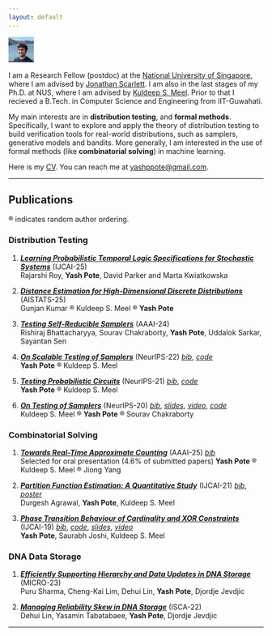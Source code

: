 ```yaml
---
layout: default
---
```



<img class="profile-picture" src="yash.jpg" height="50" width="50">

I am a Research Fellow (postdoc) at the [National University of Singapore](https://www.comp.nus.edu.sg), where I am advised by [Jonathan Scarlett](https://www.comp.nus.edu.sg/~scarlett/). I am also in the last stages of my Ph.D. at NUS, where I am advised by [Kuldeep S. Meel](https://www.cs.toronto.edu/~meel/). Prior to that I recieved a B.Tech. in Computer Science and Engineering from IIT-Guwahati.

My main interests are in **distribution testing**, and **formal methods**. Specifically, I want to explore and apply the theory of distribution testing to build verification tools for real-world distributions, such as samplers, generative models and bandits. More generally, I am interested in the use of formal methods (like **combinatorial solving**) in machine learning.


Here is my [CV](cv-yash.pdf). You can reach me at [yashppote@gmail.com](mailto:yashppote@gmail.com).


---
## Publications

&reg; indicates random author ordering.

### Distribution Testing
1. *[**Learning Probabilistic Temporal Logic Specifications for Stochastic Systems**](https://arxiv.org/abs/2505.12107)* (IJCAI-25)\
Rajarshi Roy, **Yash Pote**, David Parker and Marta Kwiatkowska

2.  *[**Distance Estimation for High-Dimensional Discrete Distributions**](https://arxiv.org/abs/2308.04264)* (AISTATS-25)\
Gunjan Kumar &reg; Kuldeep S. Meel &reg; **Yash Pote**

3. *[**Testing Self-Reducible Samplers**](https://arxiv.org/abs/2312.10999)* (AAAI-24) \
Rishiraj Bhattacharyya, Sourav Chakraborty, **Yash Pote**, Uddalok Sarkar, Sayantan Sen

4.  *[**On Scalable Testing of Samplers**](https://arxiv.org/abs/2306.13958)* (NeurIPS-22) *[bib](https://yashpote.github.io/files/bibs/PM22.bib)*, *[code](https://github.com/meelgroup/barbarik)*
\
**Yash Pote** &reg; Kuldeep S. Meel

5. *[**Testing Probabilistic Circuits**](https://arxiv.org/abs/2112.04941)* (NeurIPS-21) *[bib](https://meelgroup.github.io/publication/neurips21_teq/)*, *[code](https://github.com/meelgroup/teq)* \
**Yash Pote** &reg; Kuldeep S. Meel

6. *[**On Testing of Samplers**](https://arxiv.org/abs/2010.12918)* (NeurIPS-20) *[bib](https://meelgroup.github.io/publication/neurips20_testing/)*, *[slides](https://meelgroup.github.io/files/slides/Neurips20-MPC.pdf)*, *[video](https://slideslive.com/38936618/on-testing-of-samplers?ref=account-81660-history)*, *[code](https://github.com/meelgroup/barbarik)* \
Kuldeep S. Meel &reg; **Yash Pote** &reg; Sourav Chakraborty



### Combinatorial Solving
1. *[**Towards Real-Time Approximate Counting**](https://doi.org/10.1609/aaai.v39i11.33231)* (AAAI-25) *[bib](https://meelgroup.github.io/publication/aaai25/)* \
Selected for oral presentation (4.6% of submitted papers)
**Yash Pote** &reg; Kuldeep S. Meel &reg; Jiong Yang

3. *[**Partition Function Estimation: A Quantitative Study**](https://arxiv.org/abs/2105.11132)* (IJCAI-21) *[bib](https://meelgroup.github.io/publication/ijcai21_partition/)*, *[poster](https://yashpote.github.io/files/posters/ijcai21.pdf)* \
Durgesh Agrawal, **Yash Pote**, Kuldeep S. Meel

4. *[**Phase Transition Behaviour of Cardinality and XOR Constraints**](https://arxiv.org/abs/1910.09755)* (IJCAI-19) *[bib](https://meelgroup.github.io/publication/ijcai19_cardxor/)*, *[code](https://github.com/meelgroup/1-CARD-XOR)*, *[slides](https://meelgroup.github.io/files/slides/ijcai19pjm.pdf)*, *[video](https://www.youtube.com/watch?v=uUZapkZOLYE)* \
**Yash Pote**, Saurabh Joshi, Kuldeep S. Meel


### DNA Data Storage

1. *[**Efficiently Supporting Hierarchy and Data Updates in DNA Storage**](https://arxiv.org/abs/2212.13447)* (MICRO-23) \
Puru Sharma, Cheng-Kai Lim, Dehui Lin, **Yash Pote**, Djordje Jevdjic

2. *[**Managing Reliability Skew in DNA Storage**](https://arxiv.org/abs/2204.12261)* (ISCA-22) \
Dehui Lin, Yasamin Tabatabaee, **Yash Pote**, Djordje Jevdjic

----
